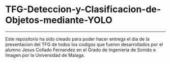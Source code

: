 # TFG-Deteccion-y-Clasificacion-de-Objetos-mediante-YOLO #
__________________________________________________________
Este repositorio ha sido creado para poder hacer entrega el dia de la presentacion del TFG de todos los codigos que fueron desarrollados por el alumno Jesus Collado Fernandez en el Grado de Ingenieria de Sonido e Imagen por la Universidad de Malaga.
